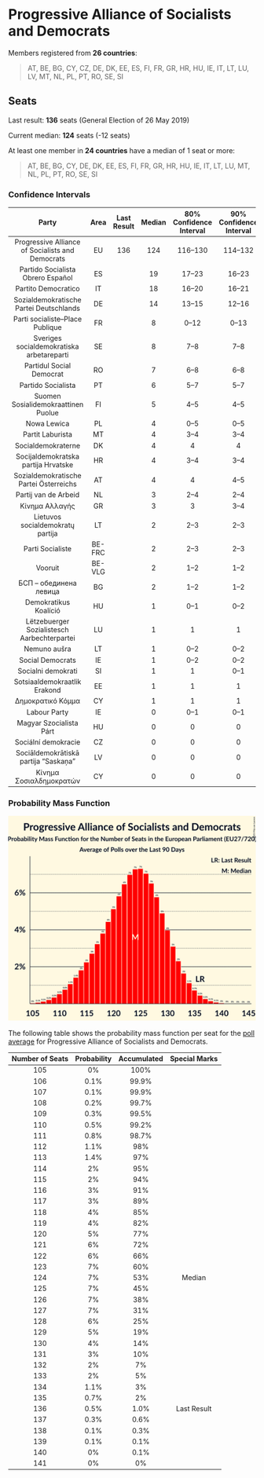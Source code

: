 # Progressive Alliance of Socialists and Democrats

Members registered from **26 countries**:

> AT, BE, BG, CY, CZ, DE, DK, EE, ES, FI, FR, GR, HR, HU, IE, IT, LT, LU, LV, MT, NL, PL, PT, RO, SE, SI

## Seats

Last result: **136** seats (General Election of 26 May 2019)

Current median: **124** seats (-12 seats)

At least one member in **24 countries** have a median of 1 seat or more:

> AT, BE, BG, CY, DE, DK, EE, ES, FI, FR, GR, HR, HU, IE, IT, LT, LU, MT, NL, PL, PT, RO, SE, SI

### Confidence Intervals

| Party | Area | Last Result | Median | 80% Confidence Interval | 90% Confidence Interval | 95% Confidence Interval | 99% Confidence Interval |
|:-----:|:----:|:-----------:|:------:|:-----------------------:|:-----------------------:|:-----------------------:|:-----------------------:|
| Progressive Alliance of Socialists and Democrats | EU | 136 | 124 | 116–130 | 114–132 | 112–134 | 109–137 |
| Partido Socialista Obrero Español | ES | | 19 | 17–23 | 16–23 | 16–23 | 15–24 |
| Partito Democratico | IT | | 18 | 16–20 | 16–21 | 15–21 | 15–21 |
| Sozialdemokratische Partei Deutschlands | DE | | 14 | 13–15 | 12–16 | 12–16 | 11–18 |
| Parti socialiste–Place Publique | FR | | 8 | 0–12 | 0–13 | 0–13 | 0–13 |
| Sveriges socialdemokratiska arbetareparti | SE | | 8 | 7–8 | 7–8 | 7–8 | 7–9 |
| Partidul Social Democrat | RO | | 7 | 6–8 | 6–8 | 6–9 | 6–9 |
| Partido Socialista | PT | | 6 | 5–7 | 5–7 | 5–7 | 5–7 |
| Suomen Sosialidemokraattinen Puolue | FI | | 5 | 4–5 | 4–5 | 4–5 | 4–5 |
| Nowa Lewica | PL | | 4 | 0–5 | 0–5 | 0–5 | 0–6 |
| Partit Laburista | MT | | 4 | 3–4 | 3–4 | 3–4 | 3–4 |
| Socialdemokraterne | DK | | 4 | 4 | 4 | 3–5 | 3–5 |
| Socijaldemokratska partija Hrvatske | HR | | 4 | 3–4 | 3–4 | 3–4 | 3–5 |
| Sozialdemokratische Partei Österreichs | AT | | 4 | 4 | 4–5 | 3–5 | 3–5 |
| Partij van de Arbeid | NL | | 3 | 2–4 | 2–4 | 2–4 | 2–4 |
| Κίνημα Αλλαγής | GR | | 3 | 3 | 3–4 | 3–4 | 2–4 |
| Lietuvos socialdemokratų partija | LT | | 2 | 2–3 | 2–3 | 1–3 | 1–3 |
| Parti Socialiste | BE-FRC | | 2 | 2–3 | 2–3 | 2–3 | 2–3 |
| Vooruit | BE-VLG | | 2 | 1–2 | 1–2 | 1–2 | 1–2 |
| БСП – обединена левица | BG | | 2 | 1–2 | 1–2 | 0–2 | 0–2 |
| Demokratikus Koalíció | HU | | 1 | 0–1 | 0–2 | 0–2 | 0–2 |
| Lëtzebuerger Sozialistesch Aarbechterpartei | LU | | 1 | 1 | 1 | 1 | 1 |
| Nemuno aušra | LT | | 1 | 0–2 | 0–2 | 0–2 | 0–2 |
| Social Democrats | IE | | 1 | 0–2 | 0–2 | 0–2 | 0–3 |
| Socialni demokrati | SI | | 1 | 1 | 0–1 | 0–1 | 0–2 |
| Sotsiaaldemokraatlik Erakond | EE | | 1 | 1 | 1 | 1 | 0–1 |
| Δημοκρατικό Κόμμα | CY | | 1 | 1 | 1 | 1 | 0–1 |
| Labour Party | IE | | 0 | 0–1 | 0–1 | 0–1 | 0–1 |
| Magyar Szocialista Párt | HU | | 0 | 0 | 0 | 0 | 0 |
| Sociální demokracie | CZ | | 0 | 0 | 0 | 0 | 0 |
| Sociāldemokrātiskā partija “Saskaņa” | LV | | 0 | 0 | 0 | 0 | 0–1 |
| Κίνημα Σοσιαλδημοκρατών | CY | | 0 | 0 | 0 | 0–1 | 0–1 |

### Probability Mass Function

![Graph with seats probability mass function not yet produced](average-2025-09-30-seats-pmf-progressiveallianceofsocialistsanddemocrats.png "Seats Probability Mass Function")

The following table shows the probability mass function per seat for the [poll average](average-2025-09-30.html) for Progressive Alliance of Socialists and Democrats.

| Number of Seats | Probability | Accumulated | Special Marks |
|:---------------:|:-----------:|:-----------:|:-------------:|
| 105 | 0% | 100% |  |
| 106 | 0.1% | 99.9% |  |
| 107 | 0.1% | 99.9% |  |
| 108 | 0.2% | 99.7% |  |
| 109 | 0.3% | 99.5% |  |
| 110 | 0.5% | 99.2% |  |
| 111 | 0.8% | 98.7% |  |
| 112 | 1.1% | 98% |  |
| 113 | 1.4% | 97% |  |
| 114 | 2% | 95% |  |
| 115 | 2% | 94% |  |
| 116 | 3% | 91% |  |
| 117 | 3% | 89% |  |
| 118 | 4% | 85% |  |
| 119 | 4% | 82% |  |
| 120 | 5% | 77% |  |
| 121 | 6% | 72% |  |
| 122 | 6% | 66% |  |
| 123 | 7% | 60% |  |
| 124 | 7% | 53% | Median |
| 125 | 7% | 45% |  |
| 126 | 7% | 38% |  |
| 127 | 7% | 31% |  |
| 128 | 6% | 25% |  |
| 129 | 5% | 19% |  |
| 130 | 4% | 14% |  |
| 131 | 3% | 10% |  |
| 132 | 2% | 7% |  |
| 133 | 2% | 5% |  |
| 134 | 1.1% | 3% |  |
| 135 | 0.7% | 2% |  |
| 136 | 0.5% | 1.0% | Last Result |
| 137 | 0.3% | 0.6% |  |
| 138 | 0.1% | 0.3% |  |
| 139 | 0.1% | 0.1% |  |
| 140 | 0% | 0.1% |  |
| 141 | 0% | 0% |  |


